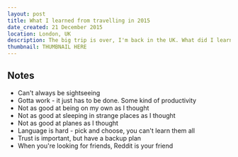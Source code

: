 ```yaml
---
layout: post
title: What I learned from travelling in 2015
date_created: 21 December 2015
location: London, UK
description: The big trip is over, I'm back in the UK. What did I learn? What next?
thumbnail: THUMBNAIL HERE
---
```


## Notes

* Can't always be sightseeing
* Gotta work - it just has to be done. Some kind of productivity
* Not as good at being on my own as I thought
* Not as good at sleeping in strange places as I thought
* Not as good at planes as I thought
* Language is hard - pick and choose, you can't learn them all
* Trust is important, but have a backup plan
* When you're looking for friends, Reddit is your friend
